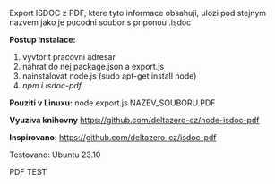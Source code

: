 Export ISDOC z PDF, ktere tyto informace obsahuji, ulozi pod stejnym nazvem jako je pucodni soubor s priponou .isdoc

**Postup instalace:**
1. vyvtorit pracovni adresar
2. nahrat do nej package.json a export.js
3. nainstalovat node.js (sudo apt-get install node)
4. _npm i isdoc-pdf_

**Pouziti v Linuxu:**
node export.js NAZEV_SOUBORU.PDF

**Vyuziva knihovny**
https://github.com/deltazero-cz/node-isdoc-pdf

**Inspirovano:**
https://github.com/deltazero-cz/isdoc-pdf

Testovano:
Ubuntu 23.10

PDF
TEST